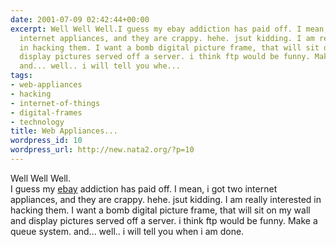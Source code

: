 ```yaml
---
date: 2001-07-09 02:42:44+00:00
excerpt: Well Well Well.I guess my ebay addiction has paid off. I mean, i got two
  internet appliances, and they are crappy. hehe. jsut kidding. I am really interested
  in hacking them. I want a bomb digital picture frame, that will sit on my wall and
  display pictures served off a server. i think ftp would be funny. Make a queue system.
  and... well.. i will tell you whe...
tags:
- web-appliances
- hacking
- internet-of-things
- digital-frames
- technology
title: Web Appliances...
wordpress_id: 10
wordpress_url: http://new.nata2.org/?p=10
---
```


Well Well Well.<br>I guess my <a href="http://www.ebay.com">ebay</a> addiction has paid off. I mean, i got two internet appliances, and they are crappy. hehe. jsut kidding. I am really interested in hacking them. I want a bomb digital picture frame, that will sit on my wall and display pictures served off a server. i think ftp would be funny. Make a queue system. and... well.. i will tell you when i am done.